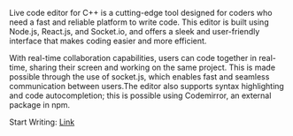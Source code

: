Live code editor for C++ is a cutting-edge tool designed for  coders who need a fast and reliable platform to write  code. This editor is built using Node.js, React.js, and Socket.io, and offers a sleek and user-friendly interface that makes coding easier and more efficient.

With real-time collaboration capabilities, users can code together in real-time, sharing their screen and working on the same project. This is made possible through the use of socket.js, which enables fast and seamless communication between users.The editor also supports syntax highlighting and code autocompletion; this is possible using Codemirror, an external package in npm.

Start Writing: [Link](https://live-code-editor.onrender.com/)
